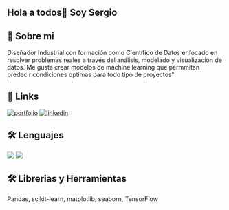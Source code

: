 ## Hola a todos👋 Soy Sergio

## 🚀 Sobre mi 
Diseñador Industrial con formación como Científico de Datos enfocado en resolver problemas reales a través del análisis, modelado y visualización de datos.
Me gusta crear modelos de machine learning que permmitan predecir condiciones optimas para todo tipo de proyectos"


## 🔗 Links
[![portfolio](https://img.shields.io/badge/my_portfolio-000?style=for-the-badge&logo=ko-fi&logoColor=white)](https://github.com/SergioMerchan23)
[![linkedin](https://img.shields.io/badge/linkedin-0A66C2?style=for-the-badge&logo=linkedin&logoColor=white)](https://www.linkedin.com/in/sergio-andres-merchan-monroy-b24986144/)

## 🛠 Lenguajes
<img src="https://img.shields.io/badge/-Python-3776AB.svg?logo=python&style=social">
<img src="https://img.shields.io/badge/-Mysql-4479A1.svg?logo=mysql&style=social">

## 🛠 Librerias y Herramientas
Pandas, scikit-learn, matplotlib, seaborn, TensorFlow
<!--
**SergioMerchan23/SergioMerchan23** is a ✨ _special_ ✨ repository because its `README.md` (this file) appears on your GitHub profile.

Here are some ideas to get you started:

- 🔭 I’m currently working on ...
- 🌱 I’m currently learning ...
- 👯 I’m looking to collaborate on ...
- 🤔 I’m looking for help with ...
- 💬 Ask me about ...
- 📫 How to reach me: ...
- 😄 Pronouns: ...
- ⚡ Fun fact: ...
-->

